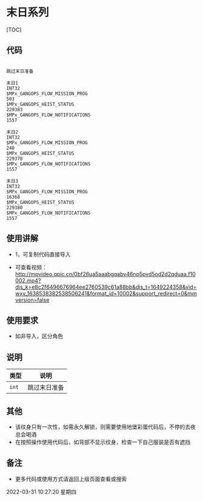 # 末日系列

[TOC]

## 代码

```

跳过末日准备

末日1
INT32
$MPx_GANGOPS_FLOW_MISSION_PROG
503
$MPx_GANGOPS_HEIST_STATUS
229383
$MPx_GANGOPS_FLOW_NOTIFICATIONS
1557

末日2
INT32
$MPx_GANGOPS_FLOW_MISSION_PROG
240
$MPx_GANGOPS_HEIST_STATUS
229378
$MPx_GANGOPS_FLOW_NOTIFICATIONS
1557

末日3
INT32
$MPx_GANGOPS_FLOW_MISSION_PROG
16368
$MPx_GANGOPS_HEIST_STATUS
229380
$MPx_GANGOPS_FLOW_NOTIFICATIONS
1557

```

## 使用讲解
- 1，可复制代码直接导入

- 可查看视频：http://mpvideo.qpic.cn/0bf26ua5aaabgqabv46np5pvd5od2d2qduaa.f10002.mp4?dis_k=e8c2f6496676964ee2760539c61a88bb&dis_t=1649224358&vid=wxv_1638538382538506241&format_id=10002&support_redirect=0&mmversion=false

## 使用要求
- 如非导入，区分角色




## 说明

|类型|说明|
|:-----|-----                           |
|`int`  |跳过末日准备 |

## 其他
- 该纹身只有一次性，如需永久解锁，则需要使用地堡彩蛋代码后，不停的去夜总会喝酒
- 在按照操作使用代码后，如背部不显示纹身，检查一下自己服装是否有遮挡

## 备注

- 更多代码或使用方式请返回上级页面查看或搜索

2022-03-31 10:27:20 星期四
